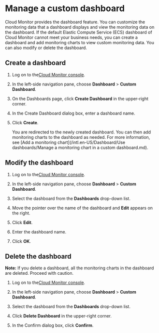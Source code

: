 # Manage a custom dashboard

Cloud Monitor provides the dashboard feature. You can customize the monitoring data that a dashboard displays and view the monitoring data on the dashboard. If the default Elastic Compute Service \(ECS\) dashboard of Cloud Monitor cannot meet your business needs, you can create a dashboard and add monitoring charts to view custom monitoring data. You can also modify or delete the dashboard.

## Create a dashboard

1.  Log on to the[Cloud Monitor console](https://cms-intl.console.aliyun.com).

2.  In the left-side navigation pane, choose **Dashboard** \> **Custom Dashboard**.

3.  On the Dashboards page, click **Create Dashboard** in the upper-right corner.

4.  In the Create Dashboard dialog box, enter a dashboard name.

5.  Click **Create**.

    You are redirected to the newly created dashboard. You can then add monitoring charts to the dashboard as needed. For more information, see [Add a monitoring chart](/intl.en-US/Dashboard/Use dashboards/Manage a monitoring chart in a custom dashboard.md).


## Modify the dashboard

1.  Log on to the[Cloud Monitor console](https://cms-intl.console.aliyun.com).

2.  In the left-side navigation pane, choose **Dashboard** \> **Custom Dashboard**.

3.  Select the dashboard from the **Dashboards** drop-down list.

4.  Move the pointer over the name of the dashboard and **Edit** appears on the right.

5.  Click **Edit**.

6.  Enter the dashboard name.

7.  Click **OK**.


## Delete the dashboard

**Note:** If you delete a dashboard, all the monitoring charts in the dashboard are deleted. Proceed with caution.

1.  Log on to the[Cloud Monitor console](https://cms-intl.console.aliyun.com).

2.  In the left-side navigation pane, choose **Dashboard** \> **Custom Dashboard**.

3.  Select the dashboard from the **Dashboards** drop-down list.

4.  Click **Delete Dashboard** in the upper-right corner.

5.  In the Confirm dialog box, click **Confirm**.


